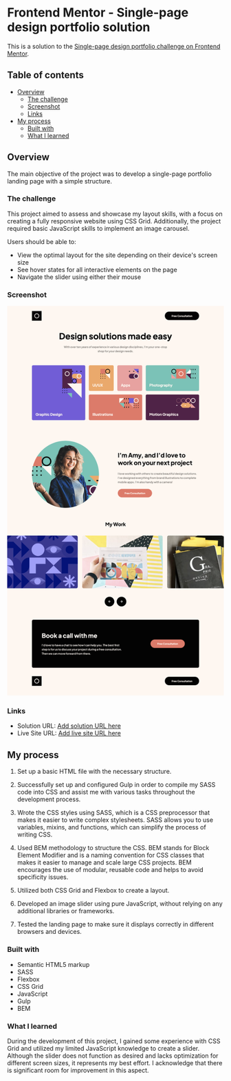 # Frontend Mentor - Single-page design portfolio solution

This is a solution to the [Single-page design portfolio challenge on Frontend Mentor](https://www.frontendmentor.io/challenges/singlepage-design-portfolio-2MMhyhfKVo).

## Table of contents

- [Overview](#overview)
  - [The challenge](#the-challenge)
  - [Screenshot](#screenshot)
  - [Links](#links)
- [My process](#my-process)
  - [Built with](#built-with)
  - [What I learned](#what-i-learned)

## Overview

The main objective of the project was to develop a single-page portfolio landing page with a simple structure.

### The challenge

This project aimed to assess and showcase my layout skills, with a focus on creating a fully responsive website using CSS Grid. Additionally, the project required basic JavaScript skills to implement an image carousel.

Users should be able to:

- View the optimal layout for the site depending on their device's screen size
- See hover states for all interactive elements on the page
- Navigate the slider using either their mouse

### Screenshot

![](dist/img/screenshot.png)


### Links

- Solution URL: [Add solution URL here](https://www.frontendmentor.io/challenges/singlepage-design-portfolio-2MMhyhfKVo/hub)
- Live Site URL: [Add live site URL here](https://dee-diaz.github.io/single-page-design-portfolio/)

## My process
1. Set up a basic HTML file with the necessary structure.

2. Successfully set up and configured Gulp in order to compile my SASS code into CSS and assist me with various tasks throughout the development process.

3. Wrote the CSS styles using SASS, which is a CSS preprocessor that makes it easier to write complex stylesheets. SASS allows you to use variables, mixins, and functions, which can simplify the process of writing CSS.

4. Used BEM methodology to structure the CSS. BEM stands for Block Element Modifier and is a naming convention for CSS classes that makes it easier to manage and scale large CSS projects. BEM encourages the use of modular, reusable code and helps to avoid specificity issues.

5. Utilized both CSS Grid and Flexbox to create a layout.

6. Developed an image slider using pure JavaScript, without relying on any additional libraries or frameworks.

7. Tested the landing page to make sure it displays correctly in different browsers and devices.

### Built with

- Semantic HTML5 markup
- SASS
- Flexbox
- CSS Grid
- JavaScript
- Gulp
- BEM

### What I learned
During the development of this project, I gained some experience with CSS Grid and utilized my limited JavaScript knowledge to create a slider. Although the slider does not function as desired and lacks optimization for different screen sizes, it represents my best effort. I acknowledge that there is significant room for improvement in this aspect.
